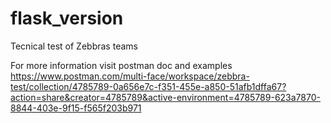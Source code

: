# flask_version
Tecnical test of Zebbras teams

For more information visit postman doc and examples
https://www.postman.com/multi-face/workspace/zebbra-test/collection/4785789-0a656e7c-f351-455e-a850-51afb1dffa67?action=share&creator=4785789&active-environment=4785789-623a7870-8844-403e-9f15-f565f203b971
